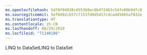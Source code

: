 ```yaml
---
ms.openlocfilehash: 5df0f04938c6553b0ec8b4f2463c54fe00b9dfc0
ms.sourcegitcommit: 5ef0d02cb57c7153fd9d5417cdcad45665af832e
ms.translationtype: HT
ms.contentlocale: zh-CN
ms.lasthandoff: 08/29/2019
ms.locfileid: "71140186"
---
```

<span data-ttu-id="e9028-101">LINQ to DataSet</span><span class="sxs-lookup"><span data-stu-id="e9028-101">LINQ to DataSet</span></span>